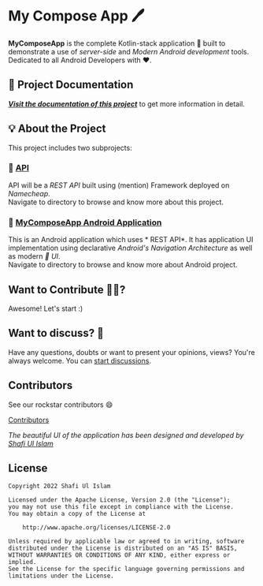 # My Compose App 🖊️

**MyComposeApp** is the complete Kotlin-stack application 📱 built to demonstrate a use of *server-side* and *Modern Android development* tools. Dedicated to all Android Developers with ❤️.


## 📄 Project Documentation

[_**Visit the documentation of this project**_](https://github.com/jonyszone/MyComposeApp/blob/master/README.md) to get more information in detail.

## 💡 About the Project

This project includes two subprojects:

### 🔹 [API]()

API will be a *REST API* built using (mention) Framework deployed on *Namecheap*.  
Navigate to []() directory to browse and know more about this project.

### 🔹 [MyComposeApp Android Application]()

This is an Android application which uses * REST API*. It has application UI implementation using declarative *Android's Navigation Architecture* as well as modern *🚀  UI*.  
Navigate to []() directory to browse and know more about Android project.

## Want to Contribute 🙋‍♂️?

Awesome! Let's start :)


## Want to discuss? 💬

Have any questions, doubts or want to present your opinions, views? You're always welcome. You can [start discussions](https://www.linkedin.com/in/jonyszone/).

## Contributors

See our rockstar contributors :smile:

[ Contributors]()

_The beautiful UI of the application has been designed and developed by [Shafi Ul Islam ](https://github.com/jonyszone)_

## License

```
Copyright 2022 Shafi Ul Islam

Licensed under the Apache License, Version 2.0 (the "License");
you may not use this file except in compliance with the License.
You may obtain a copy of the License at

    http://www.apache.org/licenses/LICENSE-2.0

Unless required by applicable law or agreed to in writing, software
distributed under the License is distributed on an "AS IS" BASIS,
WITHOUT WARRANTIES OR CONDITIONS OF ANY KIND, either express or implied.
See the License for the specific language governing permissions and
limitations under the License.
```
